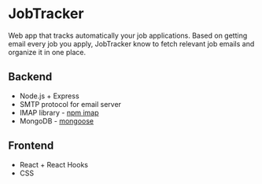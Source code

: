 # JobTracker

 Web app that tracks automatically your job applications.
 Based on getting email every job you apply, JobTracker know to fetch relevant job emails and organize it in one place.
 
## Backend
* Node.js + Express
* SMTP protocol for email server
* IMAP library - [npm imap](https://www.npmjs.com/package/imap) 
* MongoDB - [mongoose](https://www.mongodb.com/)

## Frontend
* React + React Hooks
* CSS
